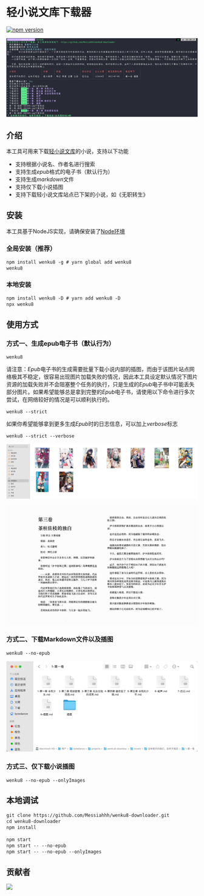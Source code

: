 轻小说文库下载器
=======================================================

[![npm version](https://badge.fury.io/js/wenku8.svg)](https://badge.fury.io/js/wenku8)

![](assets/screenshot-20220902-182148.png)

## 介绍

本工具可用来下载[轻小说文库](https://www.wenku8.net/index.php)的小说，支持以下功能

- 支持根据小说名、作者名进行搜索
- 支持生成*epub*格式的电子书（默认行为）
- 支持生成*markdown*文件
- 支持仅下载小说插图
- 支持下载轻小说文库站点已下架的小说，如《无职转生》



## 安装

本工具基于NodeJS实现，请确保安装了[Node环境](https://nodejs.org/en/)

### 全局安装（推荐）

``` shell
npm install wenku8 -g # yarn global add wenku8
wenku8 
```



### 本地安装

``` shell
npm install wenku8 -D # yarn add wenku8 -D
npx wenku8
```

## 使用方式

### 方式一、生成epub电子书（默认行为）

``` shell
wenku8 
```

请注意：*Epub*电子书的生成需要批量下载小说内部的插图，而由于该图片站点网络极其不稳定，很容易出现图片加载失败的情况，因此本工具设定默认情况下图片资源的加载失败并不会阻塞整个任务的执行，只是生成的*Epub*电子书中可能丢失部分图片。如果希望能够总是拿到完整的*Epub*电子书，请使用以下命令进行多次尝试，在网络较好的情况是可以顺利执行的。

``` shell
wenku8 --strict
```

如果你希望能够拿到更多生成*Epub*时的日志信息，可以加上*verbose*标志

``` shell
wenku8 --strict --verbose
```



![](assets/screenshot-20220903-184109.png)

![](assets/screenshot-20220903-184223.png)



### 方式二、下载Markdown文件以及插图

``` shell
wenku8 --no-epub
```

![](assets/screenshot-20220902-182437.png)





### 方式三、仅下载小说插图

``` shell
wenku8 --no-epub --onlyImages
```







## 本地调试

``` shell
git clone https://github.com/Messiahhh/wenku8-downloader.git
cd wenku8-downloader
npm install

npm start
npm start -- --no-epub
npm start -- --no-epub --onlyImages
```



## 贡献者

<a href="https://github.com/Messiahhh/wenku8-downloader/graphs/contributors">
  <img src="https://contrib.rocks/image?repo=Messiahhh/wenku8-downloader" />
</a>



